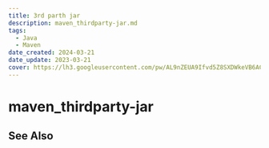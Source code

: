 ```yaml
---
title: 3rd parth jar
description: maven_thirdparty-jar.md
tags:
  - Java
  - Maven
date_created: 2024-03-21
date_update: 2023-03-21
cover: https://lh3.googleusercontent.com/pw/AL9nZEUA9Ifvd5Z8SXDWkeVB6AC4MPGwnXaL6kBXNPoXwOQQ2jOcZ1Jw_0p8TKK8C3ZX0e67_FOY15eDrm7aaXSQJcKtoUzC80SAQEHsaBy6qS2AqNNs5VUFNXBKm439y_1wkvmDl-PnL8ReojnIumNlEvOXBg=w800-no?authuser=0
---
```


# maven_thirdparty-jar

## See Also
